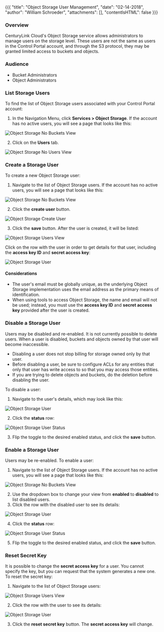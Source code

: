 {{{
  "title": "Object Storage User Management",
  "date": "02-14-2018",
  "author": "William Schroeder",
  "attachments": [],
  "contentIsHTML": false
}}}

### Overview

CenturyLink Cloud's Object Storage service allows administrators to manage users on the storage level.  These users are not the same as users in the Control Portal account, and through the S3 protocol, they may be granted limited access to buckets and objects.



### Audience

* Bucket Administrators
* Object Administrators



### List Storage Users

To find the list of Object Storage users associated with your Control Portal account:

1. In the Navigation Menu, click **Services > Object Storage**.  If the account has no active users, you will see a page that looks like this:

![Object Storage No Buckets View](../images/object-storage/no-buckets-view.png)

2. Click on the **Users** tab.

![Object Storage No Users View](../images/object-storage/no-users-view.png)



### Create a Storage User 

To create a new Object Storage user:

1. Navigate to the list of Object Storage users.  If the account has no active users, you will see a page that looks like this:

![Object Storage No Buckets View](../images/object-storage/no-buckets-view.png)

2. Click the **create user** button.

![Object Storage Create User](../images/object-storage-create-user.png)

3. Click the **save** button.  After the user is created, it will be listed:

![Object Storage Users View](../images/object-storage/users-view.png)

Click on the row with the user in order to get details for that user, including the **access key ID** and **secret access key**:

![Object Storage User](../images/object-storage/user.png)



#### Considerations

* The user's email must be globally unique, as the underlying Object Storage implementation uses the email address as the primary means of identification.
* When using tools to access Object Storage, the name and email will not be used; instead, you must use the **access key ID** and **secret access key** provided after the user is created.



### Disable a Storage User

Users may be disabled and re-enabled.  It is not currently possible to delete users.  When a user is disabled, buckets and objects owned by that user will become inaccessible.

* Disabling a user does not stop billing for storage owned only by that user.
* Before disabling a user, be sure to configure ACLs for any entities that only that user has write access to so that you may access those entities.
* If you are trying to delete objects and buckets, do the deletion before disabling the user.

To disable a user:

1. Navigate to the user's details, which may look like this:

![Object Storage User](../images/object-storage/user.png)

2. Click the **status** row:

![Object Storage User Status](../images/object-storage/user-status.png)

3. Flip the toggle to the desired enabled status, and click the **save** button.



### Enable a Storage User

Users may be re-enabled.  To enable a user:

1. Navigate to the list of Object Storage users.  If the account has no active users, you will see a page that looks like this:

![Object Storage No Buckets View](../images/object-storage/no-buckets-view.png)

2. Use the dropdown box to change your view from **enabled** to **disabled** to list disabled users.
3. Click the row with the disabled user to see its details:

![Object Storage User](../images/object-storage/user.png)

4. Click the **status** row:

![Object Storage User Status](../images/object-storage/user-status.png)

5. Flip the toggle to the desired enabled status, and click the **save** button.



### Reset Secret Key

It is possible to change the **secret access key** for a user.  You cannot specify the key, but you can request that the system generates a new one.  To reset the secret key:

1. Navigate to the list of Object Storage users:

![Object Storage Users View](../images/object-storage/users-view.png)

2. Click the row with the user to see its details:

![Object Storage User](../images/object-storage/user.png)

3. Click the **reset secret key** button.  The **secret access key** will change.

